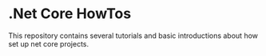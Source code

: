 # .Net Core HowTos

This repository contains several tutorials and basic introductions about how set up net core projects.
